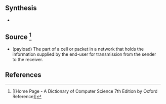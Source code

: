## Synthesis
- 
## Source [^1]
- (payload) The part of a cell or packet in a network that holds the information supplied by the end-user for transmission from the sender to the receiver.
## References

[^1]: [[Home Page - A Dictionary of Computer Science 7th Edition by Oxford Reference]]